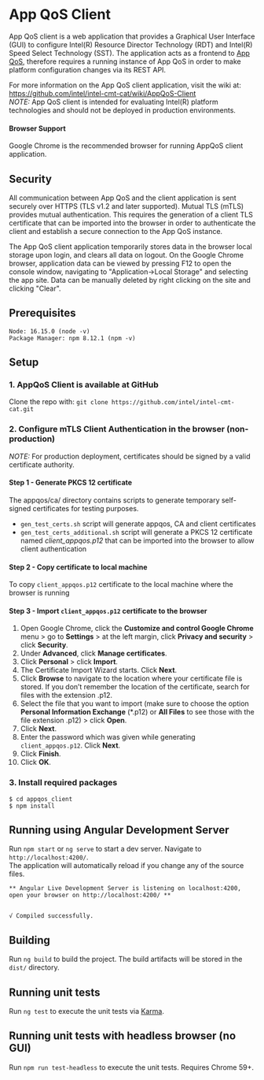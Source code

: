 # App QoS Client

App QoS client is a web application that provides a Graphical User Interface (GUI) to configure Intel(R) Resource Director Technology (RDT) and Intel(R) Speed Select Technology (SST). The application acts as a frontend to [App QoS](https://github.com/intel/intel-cmt-cat/tree/master/appqos), therefore requires a running instance of App QoS in order to make platform configuration changes via its REST API.

For more information on the App QoS client application, visit the wiki at: https://github.com/intel/intel-cmt-cat/wiki/AppQoS-Client  
_NOTE:_ App QoS client is intended for evaluating Intel(R) platform technologies and should not be deployed in production environments.

#### Browser Support
Google Chrome is the recommended browser for running AppQoS client application.

## Security
All communication between App QoS and the client application is sent securely over HTTPS (TLS v1.2 and later supported). Mutual TLS (mTLS) provides mutual authentication. This requires the generation of a client TLS certificate that can be imported into the browser in order to authenticate the client and establish a secure connection to the App QoS instance.

The App QoS client application temporarily stores data in the browser local storage upon login, and clears all data on logout. On the Google Chrome browser, application data can be viewed by pressing F12 to open the console window, navigating to "Application->Local Storage" and selecting the app site. Data can be manually deleted by right clicking on the site and clicking "Clear".

## Prerequisites

```
Node: 16.15.0 (node -v)
Package Manager: npm 8.12.1 (npm -v)
```

## Setup

### 1. AppQoS Client is available at GitHub

Clone the repo with: `git clone https://github.com/intel/intel-cmt-cat.git`

### 2. Configure mTLS Client Authentication in the browser (non-production)

_NOTE:_ For production deployment, certificates should be signed by a valid certificate authority.

#### Step 1 - Generate PKCS 12 certificate

The appqos/ca/ directory contains scripts to generate temporary self-signed certificates for testing purposes.
- `gen_test_certs.sh` script will generate appqos, CA and client certificates
- `gen_test_certs_additional.sh` script will generate a PKCS 12 certificate named _client_appqos.p12_ that can be imported into the browser to allow client authentication

#### Step 2 - Copy certificate to local machine
  To copy `client_appqos.p12` certificate to the local machine where the browser is running

#### Step 3 - Import `client_appqos.p12` certificate to the browser

  1. Open Google Chrome, click the **Customize and control Google Chrome** menu > go to **Settings** > at the left margin, click **Privacy and security** > click **Security**.
  2. Under **Advanced**, click **Manage certificates**.
  3. Click **Personal** > click **Import**.
  4. The Certificate Import Wizard starts. Click **Next**.
  5. Click **Browse** to navigate to the location where your certificate file is stored. If you don’t remember the location of the certificate, search for files with the extension .p12.
  6. Select the file that you want to import (make sure to choose the option **Personal Information Exchange** (\*.p12) or **All Files** to see those with the file extension .p12) > click **Open**.
  7. Click **Next**.
  8. Enter the password which was given while generating `client_appqos.p12`. Click **Next**.
  9. Click **Finish**.
  10. Click **OK**.

### 3. Install required packages

```
$ cd appqos_client
$ npm install
```

## Running using Angular Development Server

Run `npm start` or `ng serve` to start a dev server. Navigate to `http://localhost:4200/`.  
The application will automatically reload if you change any of the source files.

```
** Angular Live Development Server is listening on localhost:4200, open your browser on http://localhost:4200/ **


√ Compiled successfully.
```

## Building

Run `ng build` to build the project. The build artifacts will be stored in the `dist/` directory.

## Running unit tests

Run `ng test` to execute the unit tests via [Karma](https://karma-runner.github.io).

## Running unit tests with headless browser (no GUI)

Run `npm run test-headless` to execute the unit tests. Requires Chrome 59+.
